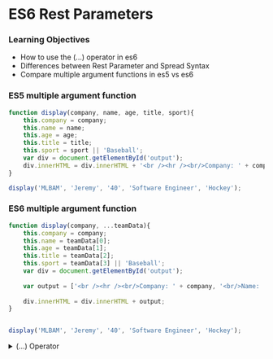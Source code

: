 # ES6 Rest Parameters

### Learning Objectives
- How to use the (...) operator in es6
- Differences between Rest Parameter and Spread Syntax
- Compare multiple argument functions in es5 vs es6




### ES5 multiple argument function

```js
function display(company, name, age, title, sport){
	this.company = company;
	this.name = name;
  	this.age = age;
  	this.title = title; 
  	this.sport = sport || 'Baseball';
	var div = document.getElementById('output');
	div.innerHTML = div.innerHTML + '<br /><hr /><br/>Company: ' + company + '<br/>Name: ' + name + '<br />Age: ' + age + '<br />Title: ' + title + '<br />Favourite Sport: ' + sport;
}

display('MLBAM', 'Jeremy', '40', 'Software Engineer', 'Hockey');

```

### ES6 multiple argument function

```js
function display(company, ...teamData){
	this.company = company;
	this.name = teamData[0];
  	this.age = teamData[1];
  	this.title = teamData[2]; 
  	this.sport = teamData[3] || 'Baseball';
	var div = document.getElementById('output');
  
  	var output = ['<br /><hr /><br/>Company: ' + company, '<br/>Name: ' + name, '<br />Age: ' + age, '<br />Title: ' + title, '<br />Favourite Sport: ' + sport];
  
	div.innerHTML = div.innerHTML + output;
}


display('MLBAM', 'Jeremy', '40', 'Software Engineer', 'Hockey');

```

<details>
<summary>(...) Operator</summary>

- When using `(...)` with a function declaration any following arguments when the function is called will be grouped into that 'rest parameter' as an array. The rest parameter must always be the last argument in the function declaration.

- When you call a function and apply `(...)` to an object like an arry it will assign the contents of the array to multiple variables in the order they appear in the array. This is `Spread Syntax`.

### ES5 calling a function with multiple arguments from an array

```js
var person = ['Jeremy', '40', 'Software Engineer', 'Hockey'];
display('MLBAM', person[0], person[1], person[2], person[3])

```

### ES6 calling a function with multiple arguments from an array

```js
var person = ['Jeremy', '40', 'Software Engineer', 'Hockey'];
display('MLBAM', ...person)


```
---
# Turn and Talk

- What are some of the differences between the old syntax and the new?



